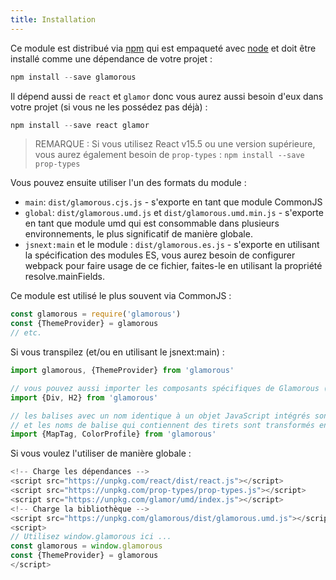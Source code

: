 ```yaml
---
title: Installation
---
```


Ce module est distribué via [npm](https://www.npmjs.com/) qui est empaqueté avec [node](https://nodejs.org) et doit être installé comme une dépendance de votre projet :

```js
npm install --save glamorous
```

Il dépend aussi de `react` et `glamor` donc vous aurez aussi besoin d'eux dans votre projet (si vous ne les possédez pas déjà) :

```js
npm install --save react glamor
```

> REMARQUE : Si vous utilisez React v15.5 ou une version supérieure, vous aurez également besoin de
> `prop-types` : `npm install --save prop-types`

Vous pouvez ensuite utiliser l'un des formats du module :

- `main`: `dist/glamorous.cjs.js` - s'exporte en tant que module CommonJS
- `global`: `dist/glamorous.umd.js` et `dist/glamorous.umd.min.js` - s'exporte en tant que module umd qui est consommable dans plusieurs environnements, le plus significatif de manière globale.
- `jsnext:main` et le module : `dist/glamorous.es.js` - s'exporte en utilisant la spécification des modules ES, vous aurez besoin de configurer webpack pour faire usage de ce fichier, faites-le en utilisant la propriété resolve.mainFields.

Ce module est utilisé le plus souvent via CommonJS :

```js
const glamorous = require('glamorous')
const {ThemeProvider} = glamorous
// etc.
```

Si vous transpilez (et/ou en utilisant le jsnext:main) :

```js
import glamorous, {ThemeProvider} from 'glamorous'

// vous pouvez aussi importer les composants spécifiques de Glamorous (Voir la section ci-dessous sur les composants "intégrés")
import {Div, H2} from 'glamorous'

// les balises avec un nom identique à un objet JavaScript intégrés sont importables avec un suffixe Tag
// et les noms de balise qui contiennent des tirets sont transformés en CamelCase
import {MapTag, ColorProfile} from 'glamorous'
```

Si vous voulez l'utiliser de manière globale :

```js
<!-- Charge les dépendances -->
<script src="https://unpkg.com/react/dist/react.js"></script>
<script src="https://unpkg.com/prop-types/prop-types.js"></script>
<script src="https://unpkg.com/glamor/umd/index.js"></script>
<!-- Charge la bibliothèque -->
<script src="https://unpkg.com/glamorous/dist/glamorous.umd.js"></script>
<script>
// Utilisez window.glamorous ici ...
const glamorous = window.glamorous
const {ThemeProvider} = glamorous
</script>
```
